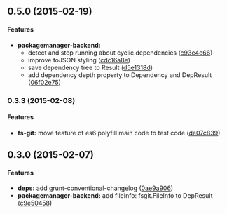 <a name="0.5.0"></a>
## 0.5.0 (2015-02-19)


#### Features

* **packagemanager-backend:**
  * detect and stop running about cyclic dependencies ([c93e4e66](https://github.com/vvakame/packagemanager-backend/commit/c93e4e66929a08ee2110ded9977d3de26e06e2a3))
  * improve toJSON styling ([cdc16a8e](https://github.com/vvakame/packagemanager-backend/commit/cdc16a8e6caf62ba5213e82146860de42db1a5f4))
  * save dependency tree to Result ([d5e1318d](https://github.com/vvakame/packagemanager-backend/commit/d5e1318d18b2dddac304ec436a402d327a6ac41d))
  * add dependency depth property to Dependency and DepResult ([06f02e75](https://github.com/vvakame/packagemanager-backend/commit/06f02e7558d75d0140d3639a515ce97750882336))


<a name="0.3.3"></a>
### 0.3.3 (2015-02-08)


#### Features

* **fs-git:** move feature of es6 polyfill main code to test code ([de07c839](https://github.com/vvakame/packagemanager-backend/commit/de07c8393d18d313a1df4659984f891408504e5c))


<a name="0.3.0"></a>
## 0.3.0 (2015-02-07)


#### Features

* **deps:** add grunt-conventional-changelog ([0ae9a906](https://github.com/vvakame/packagemanager-backend/commit/0ae9a90631bd67009e04996a754c0cdf084dbdcf))
* **packagemanager-backend:** add fileInfo: fsgit.FileInfo to DepResult ([c9e50458](https://github.com/vvakame/packagemanager-backend/commit/c9e50458d471a87d429a029901ddf0722a507498))

